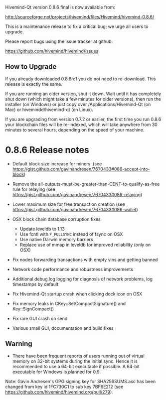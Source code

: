 Hivemind-Qt version 0.8.6 final is now available from:

  http://sourceforge.net/projects/hivemind/files/Hivemind/hivemind-0.8.6/

This is a maintenance release to fix a critical bug; we urge all users to upgrade.

Please report bugs using the issue tracker at github:

  https://github.com/hivemind/hivemind/issues

How to Upgrade
--------------

If you already downloaded 0.8.6rc1 you do not need to re-download. This release is exactly the same.

If you are running an older version, shut it down. Wait
until it has completely shut down (which might take a few minutes for older
versions), then run the installer (on Windows) or just copy over
/Applications/Hivemind-Qt (on Mac) or hivemindd/hivemind-qt (on Linux).

If you are upgrading from version 0.7.2 or earlier, the first time you
run 0.8.6 your blockchain files will be re-indexed, which will take
anywhere from 30 minutes to several hours, depending on the speed of
your machine.

0.8.6 Release notes
===================

- Default block size increase for miners.
  (see https://gist.github.com/gavinandresen/7670433#086-accept-into-block)

- Remove the all-outputs-must-be-greater-than-CENT-to-qualify-as-free rule for relaying
  (see https://gist.github.com/gavinandresen/7670433#086-relaying)

- Lower maximum size for free transaction creation
  (see https://gist.github.com/gavinandresen/7670433#086-wallet)

- OSX block chain database corruption fixes
  - Update leveldb to 1.13
  - Use fcntl with `F_FULLSYNC` instead of fsync on OSX
  - Use native Darwin memory barriers
  - Replace use of mmap in leveldb for improved reliability (only on OSX)

- Fix nodes forwarding transactions with empty vins and getting banned

- Network code performance and robustness improvements

- Additional debug.log logging for diagnosis of network problems, log timestamps by default

- Fix Hivemind-Qt startup crash when clicking dock icon on OSX 

- Fix memory leaks in CKey::SetCompactSignature() and Key::SignCompact()

- Fix rare GUI crash on send

- Various small GUI, documentation and build fixes

Warning
-------

- There have been frequent reports of users running out of virtual memory on 32-bit systems
  during the initial sync.
  Hence it is recommended to use a 64-bit executable if possible.
  A 64-bit executable for Windows is planned for 0.9.

Note: Gavin Andresen's GPG signing key for SHA256SUMS.asc has been changed from  key id 1FC730C1 to sub key 7BF6E212 (see https://github.com/hivemind/hivemind.org/pull/279).
